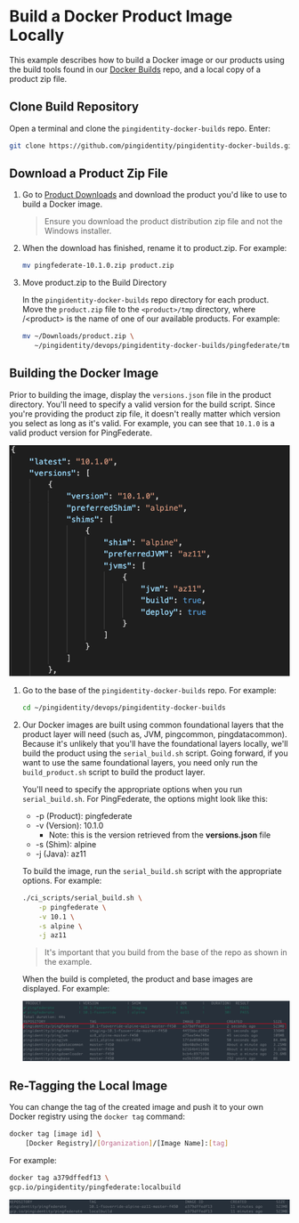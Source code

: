 # Build a Docker Product Image Locally

This example describes how to build a Docker image or our products using the build tools found in our [Docker Builds](https://github.com/pingidentity/pingidentity-docker-builds) repo, and a local copy of a product zip file.

## Clone Build Repository

Open a terminal and clone the `pingidentity-docker-builds` repo. Enter:

```sh
git clone https://github.com/pingidentity/pingidentity-docker-builds.git
```

## Download a Product Zip File

1. Go to [Product Downloads](https://www.pingidentity.com/en/resources/downloads.html) and download the product you'd like to use to build a Docker image.

      > Ensure you download the product distribution zip file and not the Windows installer.

1. When the download has finished, rename it to product.zip. For example:

      ```sh
      mv pingfederate-10.1.0.zip product.zip
      ```

1. Move product.zip to the Build Directory

      In the `pingidentity-docker-builds` repo directory for each product. Move the `product.zip` file to the `<product>/tmp` directory, where /&lt;product&gt; is the name of one of our available products. For example:

      ```sh
      mv ~/Downloads/product.zip \
         ~/pingidentity/devops/pingidentity-docker-builds/pingfederate/tmp
      ```

## Building the Docker Image

Prior to building the image, display the `versions.json` file in the product directory. You'll need to specify a valid version for the build script. Since you're providing the product zip file, it doesn't really matter which version you select as long as it's valid. For example, you can see that `10.1.0` is a valid product version for PingFederate.

![product build versions](../images/build-versions.png)

1. Go to the base of the `pingidentity-docker-builds` repo. For example:

      ```sh
      cd ~/pingidentity/devops/pingidentity-docker-builds
      ```

1. Our Docker images are built using common foundational layers that the product layer will need (such as, JVM, pingcommon, pingdatacommon). Because it's unlikely that you'll have the foundational layers locally, we'll build the product using the `serial_build.sh` script. Going forward, if you want to use the same foundational layers, you need only run the `build_product.sh` script to build the product layer.

   You'll need to specify the appropriate options when you run `serial_build.sh`. For PingFederate, the options might look like this:

   * -p (Product): pingfederate
   * -v (Version): 10.1.0
     * Note: this is the version retrieved from the **versions.json** file
   * -s (Shim): alpine
   * -j (Java): az11

   To build the image, run the `serial_build.sh` script with the appropriate options. For example:

   ```sh
   ./ci_scripts/serial_build.sh \
       -p pingfederate \
       -v 10.1 \
       -s alpine \
       -j az11
   ```

   > It's important that you build from the base of the repo as shown in the example.

   When the build is completed, the product and base images are displayed. For example:

   ![Local Build Image List](../images/localbuild_imagelist.png)

## Re-Tagging the Local Image

You can change the tag of the created image and push it to your own Docker registry using the `docker tag` command:

```sh
docker tag [image id] \
    [Docker Registry]/[Organization]/[Image Name]:[tag]
```

For example:

```sh
docker tag a379dffedf13 \
gcp.io/pingidentity/pingfederate:localbuild
```

![Local Build Image List](../images/localbuild_tag.png)
